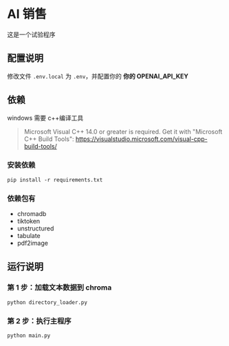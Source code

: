# AI 销售

这是一个试验程序

## 配置说明

修改文件 `.env.local` 为 `.env`，并配置你的 **你的 OPENAI_API_KEY**

## 依赖

windows 需要 c++编译工具

> Microsoft Visual C++ 14.0 or greater is required. Get it with "Microsoft C++ Build Tools": https://visualstudio.microsoft.com/visual-cpp-build-tools/

### 安装依赖

```
pip install -r requirements.txt
```

### 依赖包有

- chromadb
- tiktoken
- unstructured
- tabulate
- pdf2image

## 运行说明

### 第 1 步：加载文本数据到 chroma

```
python directory_loader.py
```

### 第 2 步：执行主程序

```
python main.py
```
